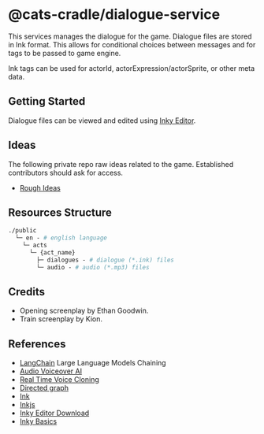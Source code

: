 # @cats-cradle/dialogue-service

This services manages the dialogue for the game. Dialogue files are stored in
Ink format. This allows for conditional choices between messages and for tags to
be passed to game engine.

Ink tags can be used for actorId, actorExpression/actorSprite, or other meta
data.

## Getting Started

Dialogue files can be viewed and edited using
[Inky Editor](https://github.com/inkle/inky).

## Ideas

The following private repo raw ideas related to the game. Established
contributors should ask for access.

- [Rough Ideas](https://github.com/hxtree/cats-cradle-ideas)

## Resources Structure

```graphql
./public
  └─ en - # english language
    └─ acts
      └─ {act_name}
        ├─ dialogues - # dialogue (*.ink) files
        └─ audio - # audio (*.mp3) files
```

## Credits

- Opening screenplay by Ethan Goodwin.
- Train screenplay by Kion.

## References

- [LangChain](https://js.langchain.com/docs/modules/chains/) Large Language
  Models Chaining
- [Audio Voiceover AI](https://replicastudios.com/)
- [Real Time Voice Cloning](https://github.com/CorentinJ/Real-Time-Voice-Cloning)
- [Directed graph](https://en.wikipedia.org/wiki/Directed_graph)
- [Ink](https://www.inklestudios.com/ink/)
- [Inkjs](https://github.com/y-lohse/inkjs)
- [Inky Editor Download](https://github.com/inkle/inky/releases/tag/0.14.1)
- [Inky Basics](https://www.youtube.com/watch?v=-nK-tQ_vc0Y)
